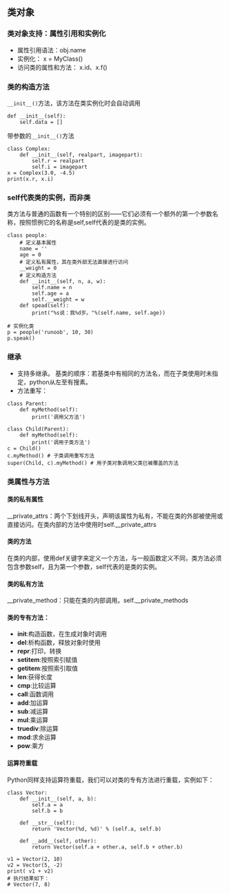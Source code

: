 ## 类对象
### 类对象支持：属性引用和实例化
- 属性引用语法：obj.name
- 实例化： x = MyClass()
- 访问类的属性和方法： x.id、x.f()
### 类的构造方法
`__init__()`方法，该方法在类实例化时会自动调用
```
def __init__(self):
    self.data = []
```
带参数的`__init__()`方法
```
class Complex:
    def __init__(self, realpart, imagepart):
        self.r = realpart
        self.i = imagepart
x = Complex(3.0, -4.5)
print(x.r, x.i)
```
### self代表类的实例，而非类
类方法与普通的函数有一个特别的区别——它们必须有一个额外的第一个参数名称，按照惯例它的名称是self,self代表的是类的实例。
```
class people:
    # 定义基本属性
    name = ''
    age = 0
    # 定义私有属性，其在类外部无法直接进行访问
    __weight = 0
    # 定义构造方法
    def __init__(self, n, a, w):
        self.name = n
        self.age = a
        self.__weight = w
    def spead(self):
        print("%s说：我%d岁。"%(self.name, self.age))

# 实例化类
p = people('runoob', 10, 30)
p.speak()
```
### 继承
- 支持多继承。
基类的顺序：若基类中有相同的方法名，而在子类使用时未指定，python从左至有搜素。
- 方法重写：
```
class Parent:
    def myMethod(self):
        print('调用父方法')

class Child(Parent):
    def myMethod(self):
        print('调用子类方法')
c = Child()
c.myMethod() # 子类调用重写方法
super(Child, c).myMethod() # 用子类对象调用父类已被覆盖的方法
```
### 类属性与方法
#### 类的私有属性
__private_attrs：两个下划线开头，声明该属性为私有，不能在类的外部被使用或直接访问。在类内部的方法中使用时self.__private_attrs
#### 类的方法
在类的内部，使用def关键字来定义一个方法，与一般函数定义不同，类方法必须包含参数self，且为第一个参数，self代表的是类的实例。
#### 类的私有方法
__private_method：只能在类的内部调用。self.__private_methods
#### 类的专有方法：
- __init__:构造函数，在生成对象时调用
- __del__:析构函数，释放对象时使用
- __repr__:打印，转换
- __setitem__:按照索引赋值
- __getitem__:按照索引取值
- __len__:获得长度
- __cmp__:比较运算
- __call__:函数调用
- __add__:加运算
- __sub__:减运算
- __mul__:乘运算
- __truediv__:除运算
- __mod__:求余运算
- __pow__:乘方
#### 运算符重载
Python同样支持运算符重载，我们可以对类的专有方法进行重载，实例如下：
```
class Vector:
    def __init__(self, a, b):
        self.a = a
        self.b = b
    
    def __str__(self):
        return 'Vector(%d, %d)' % (self.a, self.b)
    
    def __add__(self, other):
        return Vector(self.a + other.a, self.b + other.b)

v1 = Vector(2, 10)
v2 = Vector(5, -2)
print( v1 + v2)
# 执行结果如下：
# Vector(7, 8)
```
